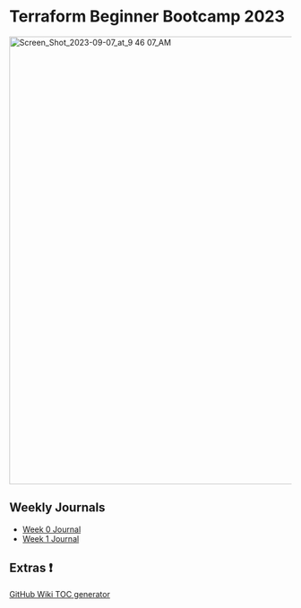 # Terraform Beginner Bootcamp 2023

<img width="800" alt="Screen_Shot_2023-09-07_at_9 46 07_AM" src="https://github.com/eggressive/terraform-beginner-bootcamp-2023/assets/47664474/5a32fbc4-906d-4aa3-a69e-3a313afe57f5">

## Weekly Journals

- [Week 0 Journal](journal/week0.md)
- [Week 1 Journal](journal/week1.md)

## Extras :heavy_exclamation_mark:

[GitHub Wiki TOC generator](https://ecotrust-canada.github.io/markdown-toc/)

